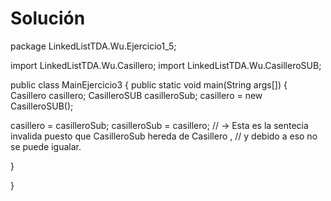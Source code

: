 # Solución

package LinkedListTDA.Wu.Ejercicio1_5;

import LinkedListTDA.Wu.Casillero;
import LinkedListTDA.Wu.CasilleroSUB;

public class MainEjercicio3 {
public static void main(String args[]) {
Casillero<Libro> casillero;
CasilleroSUB<Libro> casilleroSub;
casillero = new CasilleroSUB<Libro>();

casillero = casilleroSub;
casilleroSub = casillero; // -> Esta es la sentecia invalida puesto que
CasilleroSub hereda de Casillero ,
// y debido a eso no se puede igualar.

}

}
